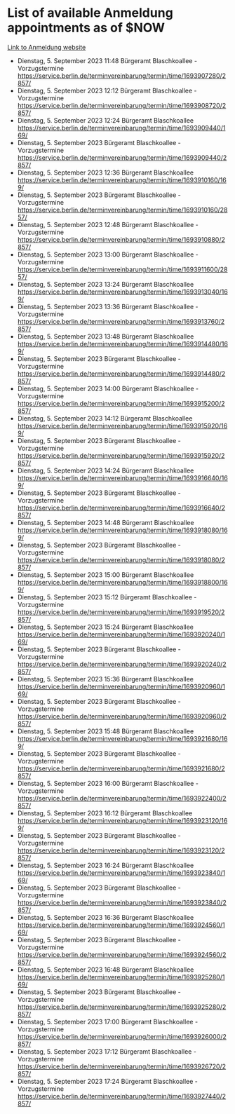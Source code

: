 # List of available Anmeldung appointments as of $NOW
[Link to Anmeldung website](https://service.berlin.de/terminvereinbarung/termin/tag.php?termin=1&anliegen[]=120686&dienstleisterlist=122210,122217,327316,122219,327312,122227,327314,122231,327346,122243,327348,122254,122252,329742,122260,329745,122262,329748,122271,327278,122273,327274,122277,327276,330436,122280,327294,122282,327290,122284,327292,122291,327270,122285,327266,122286,327264,122296,327268,150230,329760,122297,327286,122294,327284,122312,329763,122314,329775,122304,327330,122311,327334,122309,327332,317869,122281,327352,122279,329772,122283,122276,327324,122274,327326,122267,329766,122246,327318,122251,327320,122257,327322,122208,327298,122226,327300&herkunft=http%3A%2F%2Fservice.berlin.de%2Fdienstleistung%2F120686%2F)
- Dienstag, 5. September 2023 11:48 Bürgeramt Blaschkoallee - Vorzugstermine https://service.berlin.de/terminvereinbarung/termin/time/1693907280/2857/
- Dienstag, 5. September 2023 12:12 Bürgeramt Blaschkoallee - Vorzugstermine https://service.berlin.de/terminvereinbarung/termin/time/1693908720/2857/
- Dienstag, 5. September 2023 12:24 Bürgeramt Blaschkoallee https://service.berlin.de/terminvereinbarung/termin/time/1693909440/169/
- Dienstag, 5. September 2023  Bürgeramt Blaschkoallee - Vorzugstermine https://service.berlin.de/terminvereinbarung/termin/time/1693909440/2857/
- Dienstag, 5. September 2023 12:36 Bürgeramt Blaschkoallee https://service.berlin.de/terminvereinbarung/termin/time/1693910160/169/
- Dienstag, 5. September 2023  Bürgeramt Blaschkoallee - Vorzugstermine https://service.berlin.de/terminvereinbarung/termin/time/1693910160/2857/
- Dienstag, 5. September 2023 12:48 Bürgeramt Blaschkoallee - Vorzugstermine https://service.berlin.de/terminvereinbarung/termin/time/1693910880/2857/
- Dienstag, 5. September 2023 13:00 Bürgeramt Blaschkoallee - Vorzugstermine https://service.berlin.de/terminvereinbarung/termin/time/1693911600/2857/
- Dienstag, 5. September 2023 13:24 Bürgeramt Blaschkoallee https://service.berlin.de/terminvereinbarung/termin/time/1693913040/169/
- Dienstag, 5. September 2023 13:36 Bürgeramt Blaschkoallee - Vorzugstermine https://service.berlin.de/terminvereinbarung/termin/time/1693913760/2857/
- Dienstag, 5. September 2023 13:48 Bürgeramt Blaschkoallee https://service.berlin.de/terminvereinbarung/termin/time/1693914480/169/
- Dienstag, 5. September 2023  Bürgeramt Blaschkoallee - Vorzugstermine https://service.berlin.de/terminvereinbarung/termin/time/1693914480/2857/
- Dienstag, 5. September 2023 14:00 Bürgeramt Blaschkoallee - Vorzugstermine https://service.berlin.de/terminvereinbarung/termin/time/1693915200/2857/
- Dienstag, 5. September 2023 14:12 Bürgeramt Blaschkoallee https://service.berlin.de/terminvereinbarung/termin/time/1693915920/169/
- Dienstag, 5. September 2023  Bürgeramt Blaschkoallee - Vorzugstermine https://service.berlin.de/terminvereinbarung/termin/time/1693915920/2857/
- Dienstag, 5. September 2023 14:24 Bürgeramt Blaschkoallee https://service.berlin.de/terminvereinbarung/termin/time/1693916640/169/
- Dienstag, 5. September 2023  Bürgeramt Blaschkoallee - Vorzugstermine https://service.berlin.de/terminvereinbarung/termin/time/1693916640/2857/
- Dienstag, 5. September 2023 14:48 Bürgeramt Blaschkoallee https://service.berlin.de/terminvereinbarung/termin/time/1693918080/169/
- Dienstag, 5. September 2023  Bürgeramt Blaschkoallee - Vorzugstermine https://service.berlin.de/terminvereinbarung/termin/time/1693918080/2857/
- Dienstag, 5. September 2023 15:00 Bürgeramt Blaschkoallee https://service.berlin.de/terminvereinbarung/termin/time/1693918800/169/
- Dienstag, 5. September 2023 15:12 Bürgeramt Blaschkoallee - Vorzugstermine https://service.berlin.de/terminvereinbarung/termin/time/1693919520/2857/
- Dienstag, 5. September 2023 15:24 Bürgeramt Blaschkoallee https://service.berlin.de/terminvereinbarung/termin/time/1693920240/169/
- Dienstag, 5. September 2023  Bürgeramt Blaschkoallee - Vorzugstermine https://service.berlin.de/terminvereinbarung/termin/time/1693920240/2857/
- Dienstag, 5. September 2023 15:36 Bürgeramt Blaschkoallee https://service.berlin.de/terminvereinbarung/termin/time/1693920960/169/
- Dienstag, 5. September 2023  Bürgeramt Blaschkoallee - Vorzugstermine https://service.berlin.de/terminvereinbarung/termin/time/1693920960/2857/
- Dienstag, 5. September 2023 15:48 Bürgeramt Blaschkoallee https://service.berlin.de/terminvereinbarung/termin/time/1693921680/169/
- Dienstag, 5. September 2023  Bürgeramt Blaschkoallee - Vorzugstermine https://service.berlin.de/terminvereinbarung/termin/time/1693921680/2857/
- Dienstag, 5. September 2023 16:00 Bürgeramt Blaschkoallee - Vorzugstermine https://service.berlin.de/terminvereinbarung/termin/time/1693922400/2857/
- Dienstag, 5. September 2023 16:12 Bürgeramt Blaschkoallee https://service.berlin.de/terminvereinbarung/termin/time/1693923120/169/
- Dienstag, 5. September 2023  Bürgeramt Blaschkoallee - Vorzugstermine https://service.berlin.de/terminvereinbarung/termin/time/1693923120/2857/
- Dienstag, 5. September 2023 16:24 Bürgeramt Blaschkoallee https://service.berlin.de/terminvereinbarung/termin/time/1693923840/169/
- Dienstag, 5. September 2023  Bürgeramt Blaschkoallee - Vorzugstermine https://service.berlin.de/terminvereinbarung/termin/time/1693923840/2857/
- Dienstag, 5. September 2023 16:36 Bürgeramt Blaschkoallee https://service.berlin.de/terminvereinbarung/termin/time/1693924560/169/
- Dienstag, 5. September 2023  Bürgeramt Blaschkoallee - Vorzugstermine https://service.berlin.de/terminvereinbarung/termin/time/1693924560/2857/
- Dienstag, 5. September 2023 16:48 Bürgeramt Blaschkoallee https://service.berlin.de/terminvereinbarung/termin/time/1693925280/169/
- Dienstag, 5. September 2023  Bürgeramt Blaschkoallee - Vorzugstermine https://service.berlin.de/terminvereinbarung/termin/time/1693925280/2857/
- Dienstag, 5. September 2023 17:00 Bürgeramt Blaschkoallee - Vorzugstermine https://service.berlin.de/terminvereinbarung/termin/time/1693926000/2857/
- Dienstag, 5. September 2023 17:12 Bürgeramt Blaschkoallee - Vorzugstermine https://service.berlin.de/terminvereinbarung/termin/time/1693926720/2857/
- Dienstag, 5. September 2023 17:24 Bürgeramt Blaschkoallee - Vorzugstermine https://service.berlin.de/terminvereinbarung/termin/time/1693927440/2857/
